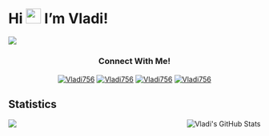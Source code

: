 # Hi <img src="https://raw.githubusercontent.com/MartinHeinz/MartinHeinz/master/wave.gif" width="30px"> I’m Vladi!</strong> </em>

![](https://komarev.com/ghpvc/?username=Vladi756)

<h3 align="center">Connect With Me! </h3>
<p align="center">
<a 
href="https://www.hackerrank.com/vkostic756" target="_blank"><img 
align="center" 
src="https://img.shields.io/badge/-Hackerrank-2EC866?style=for-the-badge&logo=HackerRank&logoColor=white"
 alt="Vladi756"/></a>
 <a 
href="https://leetcode.com/Wacy/" target="_blank"><img 
align="center" 
src="https://img.shields.io/badge/LeetCode-000000?style=for-the-badge&logo=LeetCode&logoColor=#d16c06"
alt="Vladi756"/></a>
<a
 href="https://www.linkedin.com/in/vladislav-kostic-4b9b571b9/" target="_blank"><img 
align="center" 
src="https://img.shields.io/badge/LinkedIn-0077B5?style=for-the-badge&logo=linkedin&logoColor=white"
 alt="Vladi756" /></a>
 <a href="https://stackoverflow.com/users/14695117/wacy" target="blank"><img 
align="center" 
src="https://img.shields.io/badge/-Stackoverflow-FE7A16?style=for-the-badge&logo=stack-overflow&logoColor=white"
 alt="Vladi756" /></a>
</p>

## Statistics

<a href="https://github.com/Vladi756">
  <img align="center" src="https://github-readme-stats.vercel.app/api/top-langs/?username=Vladi756&exclude_repo=AR-VR,Object-Detection&hide=html,tex&title_color=ffffff&count_private=false&text_color=c9cacc&icon_color=2bbc8a&bg_color=1d1f21&langs_count=4" />
</a>

<a href="https://github.com/Vladi756">
  <img align="right" src="https://github-readme-stats.vercel.app/api?username=Vladi756&show_icons=true&line_height=27&count_private=true&title_color=ffffff&text_color=c9cacc&icon_color=2bbc8a&bg_color=1d1f21" alt="Vladi's GitHub Stats" a/>

 ##


 
